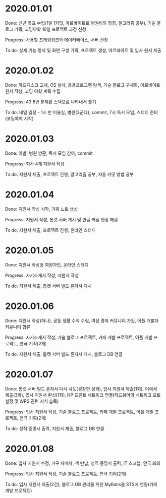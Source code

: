 # 2020.01.01

Done: 신년 목표 수립(1일 1커밋, 아르바이트로 병원비와 정장, 알고리즘 공부), 기술 블로그 기획, 코딩야학 10일 프로젝트 과정 신청

Progress: 사용할 프레임워크와 데이터베이스, 서버 선정

To do: 상세 기능 명세 및 화면 구성 기획, 프로젝트 생성, 아르바이트 및 입사 원서 제출



# 2020.01.02

Done: 하드디스크 교체, OS 설치, 응용프로그램 탐색, 기술 블로그 구체화, 아르바이트 원서 작성, 코딩 야학 계획 수립

Progress: 43 8번 문제를 스택으로 나타내서 풀기

To do: 내일 일정 - 1시 반 미용실, 병원(3군데), commit, 7시 독서 모임, 스터디 준비(코딩야학 시작)



# 2020.01.03

Done: 이발, 병원 방문, 독서 모임 참여, commit

Progress: 회사 4개 지원서 작성

To do: 지원서 제출, 프로젝트 진행, 알고리즘 공부, 자동 커밋 방법 공부



# 2020.01.04

Done: 지원서 작성 시작, 기획 노트 생성

Progress: 지원서 작성, 톰캣 서버 개시 및 한글 깨짐 현상 해결

To do: 지원서 제출, 프로젝트 진행, 온라인 스터디



# 2020.01.05

Done: 지원서 작성용 회원가입, 온라인 스터디

Progress: 자기소개서 작성, 지원서 작성

To do: 지원서 제출, 톰캣 서버 빌드 혼자서 다시



# 2020.01.06

Done: 지원서 작성(하나), 공동 생활 수칙 수립, 여성 경제 커뮤니티 가입, 어플 개발자 커뮤니티 합류

Progress: 자기소개서 작성, 기술 블로그 프로젝트, 카페 개발 프로젝트, 어플 개발 프로젝트, 연극 기획(2개)

To do:  지원서 제출, 톰캣 서버 빌드 혼자서 다시, 블로그 DB 연결



# 2020.01.07

Done: 톰캣 서버 빌드 혼자서 다시 시도(굉장한 성과), 입사 지원서 제출(1회), 이력서 제출(3회), 입사 지원서 완성(1회), HP 프린트 네트워크 연결(하드웨어의 네트워크 포트 설정 및 WPS 관련 지식 습득)

Progress: 입사 지원서 작성, 기술 블로그 프로젝트, 카페 개발 프로젝트, 어플 개발 프로젝트, 연극 기획(2개)

To do: 성적 증명서 출력, 지원서 제출, 블로그 DB 연결



# 2020.01.08

Done: 입사 지원서 수정, 가구 재배치, 책 반납, 성적 증명서 출력, IT 스크랩, 연극 회의

Progress: 입사 지원서 작성, 기술 블로그 프로젝트, 연극 기획(2개)

To do: 입사 지원서 제출(2건), 블로그 DB 관리를 위한 MyBatis를 STS에 연동(카페 개발 프로젝트)
